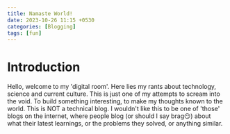 ```yaml
---
title: Namaste World!
date: 2023-10-26 11:15 +0530
categories: [Blogging]
tags: [fun]
---
```


# Introduction
Hello, welcome to my 'digital room'. Here lies my rants about technology, science and current culture. This is just one of my attempts to scream into the void. To build something interesting, to make my thoughts known to the world. This is NOT a technical blog. I wouldn't like this to be one of 'those' blogs on the internet, where people blog (or should I say brag😏) about what their latest learnings, or the problems they solved, or anything similar.